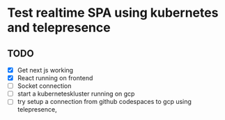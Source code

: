 # Test realtime SPA using kubernetes and telepresence

## TODO

- [x] Get next js working
- [x] React running on frontend
- [ ] Socket connection
- [ ] start a kuberneteskluster running on gcp
- [ ] try setup a connection from github codespaces to gcp using telepresence,
